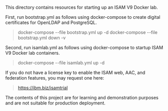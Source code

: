 This directory contains resources for starting up an ISAM V9 Docker lab.

First, run bootstrap.yml as follows using docker-compose to create digital certificates for OpenLDAP and PostgreSQL.

> docker-compose --file bootstrap.yml up -d
> docker-compose --file bootstrap.yml down -v

Second, run isamlab.yml as follows using docker-compose to startup ISAM V9 Docker lab containers.

> docker-compose --file isamlab.yml up -d

If you do not have a license key to enable the ISAM web, AAC, and federation features, you may request one here:

> https://ibm.biz/isamtrial

The contents of this project are for learning and demonstration purposes and are not suitable for production deployment.
